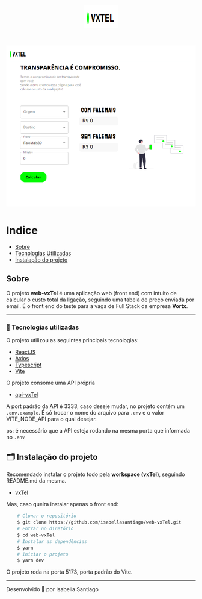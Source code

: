 <h1 align="center">
    <img src='public/images/logo.png'>
</h1>

<h1 align="center">
    <img src="public/images/vxTel.png">
</h1>

# Indice
- [Sobre](#-sobre)
- [Tecnologias Utilizadas](#-tecnologias-utilizadas)
- [Instalação do projeto](#-instalacao-do-projeto)

## Sobre

O projeto **web-vxTel** é uma aplicação web (front end) com intuito de calcular o custo total da ligação, seguindo uma tabela de preço enviada por email.
É o front end do teste para a vaga de Full Stack da empresa **Vortx**.

---

### 🚀 Tecnologias utilizadas

O projeto utilizou as seguintes principais tecnologias:

- [ReactJS](https://reactjs.org)
- [Axios](https://github.com/axios/axios)
- [Typescript](https://www.typescriptlang.org)
- [Vite](https://vitejs.dev)

O projeto consome uma API própria

- [api-vxTel](https://github.com/isabellasantiago/api-VxTel.git)

A port padrão da API é 3333, caso deseje mudar, no projeto contém um `.env.example`.
É só trocar o nome do arquivo para `.env` e o valor VITE_NODE_API para o qual desejar.

ps: é necessário que a API esteja rodando na mesma porta que informada no `.env`

## 🗂 Instalação do projeto

Recomendado instalar o projeto todo pela **workspace (vxTel)**, seguindo README.md da mesma.
- [vxTel](https://github.com/isabellasantiago/vxTel.git)

Mas, caso queira instalar apenas o front end:

```bash
    # Clonar o repositório
    $ git clone https://github.com/isabellasantiago/web-vxTel.git
    # Entrar no diretório
    $ cd web-vxTel
    # Instalar as dependências
    $ yarn
    # Iniciar o projeto
    $ yarn dev
```

O projeto roda na porta 5173, porta padrão do Vite.

---

Desenvolvido 💜 por Isabella Santiago